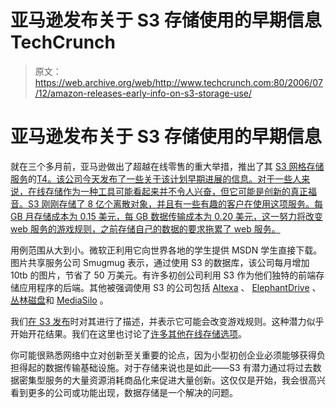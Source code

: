 # 亚马逊发布关于 S3 存储使用的早期信息 TechCrunch

> 原文：<https://web.archive.org/web/http://www.techcrunch.com:80/2006/07/12/amazon-releases-early-info-on-s3-storage-use/>

# 亚马逊发布关于 S3 存储使用的早期信息

 [](https://web.archive.org/web/20221205082645/http://aws.amazon.com/s3) 就在三个多月前，亚马逊做出了超越在线零售的重大举措，推出了其 [S3 网格存储服务](https://web.archive.org/web/20221205082645/http://aws.amazon.com/s3)的[T4。该公司今天发布了一些关于该计划早期进展的信息。对于一些人来说，在线存储作为一种工具可能看起来并不令人兴奋，但它可能是创新的真正福音。S3 刚刚存储了 8 亿个离散对象，并且有一些有趣的客户在使用这项服务。每 GB 月存储成本为 0.15 美元，每 GB 数据传输成本为 0.20 美元，这一努力将改变 web 服务的游戏规则，之前存储自己的数据的要求拖累了 web 服务。](https://web.archive.org/web/20221205082645/http://www.beta.techcrunch.com/2006/03/14/amazon-grid-storage-web-service-launches/)

用例范围从大到小。微软正利用它向世界各地的学生提供 MSDN 学生直接下载。图片共享服务公司 Smugmug 表示，通过使用 S3 的数据库，该公司每月增加 10tb 的图片，节省了 50 万美元。有许多初创公司利用 S3 作为他们独特的前端存储应用程序的后端。其他被强调使用 S3 的公司包括 [Altexa](https://web.archive.org/web/20221205082645/http://altexa.com/) 、 [ElephantDrive](https://web.archive.org/web/20221205082645/http://elephantdrive.com/) 、[丛林磁盘](https://web.archive.org/web/20221205082645/http://jungledisk.com/)和 [MediaSilo](https://web.archive.org/web/20221205082645/http://mediasilo.com/) 。

我们[在 S3 发布](https://web.archive.org/web/20221205082645/http://www.beta.techcrunch.com/2006/03/14/amazon-grid-storage-web-service-launches/)时对其进行了描述，并表示它可能会改变游戏规则。这种潜力似乎开始开花结果。我们在这里也讨论了[许多其他在线存储选项](https://web.archive.org/web/20221205082645/http://www.beta.techcrunch.com/2006/01/31/the-online-storage-gang/)。

你可能很熟悉网络中立对创新至关重要的论点，因为小型初创企业必须能够获得负担得起的数据传输基础设施。对于存储来说也是如此——S3 有潜力通过将过去数据密集型服务的大量资源消耗商品化来促进大量创新。这仅仅是开始，我会很高兴看到更多的公司或功能出现，数据存储是一个解决的问题。